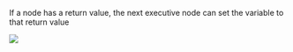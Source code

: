 
If a node has a return value, the next executive node can set the variable to that return value

![](https://i.imgur.com/6r1Wj5W.png)
